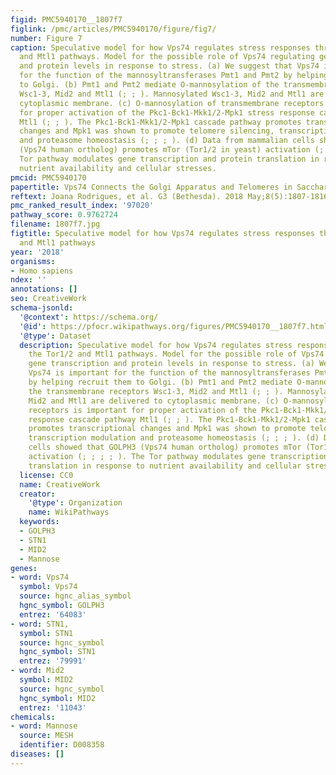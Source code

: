 ```yaml
---
figid: PMC5940170__1807f7
figlink: /pmc/articles/PMC5940170/figure/fig7/
number: Figure 7
caption: Speculative model for how Vps74 regulates stress responses through the Tor1/2
  and Mtl1 pathways. Model for the possible role of Vps74 regulating gene transcription
  and protein levels in response to stress. (a) We suggest that Vps74 is important
  for the function of the mannosyltransferases Pmt1 and Pmt2 by helping recruit them
  to Golgi. (b) Pmt1 and Pmt2 mediate O-mannosylation of the transmembrane receptors
  Wsc1-3, Mid2 and Mtl1 (; ; ). Mannosylated Wsc1-3, Mid2 and Mtl1 are delivered to
  cytoplasmic membrane. (c) O-mannosylation of transmembrane receptors is important
  for proper activation of the Pkc1-Bck1-Mkk1/2-Mpk1 stress response cascade pathway
  Mtl1 (; ; ). The Pkc1-Bck1-Mkk1/2-Mpk1 cascade pathway promotes transcriptional
  changes and Mpk1 was shown to promote telomere silencing, transcription modulation
  and proteasome homeostasis (; ; ; ). (d) Data from mammalian cells showed that GOLPH3
  (Vps74 human ortholog) promotes mTor (Tor1/2 in yeast) activation (; ; ; ; ). The
  Tor pathway modulates gene transcription and protein translation in response to
  nutrient availability and cellular stresses.
pmcid: PMC5940170
papertitle: Vps74 Connects the Golgi Apparatus and Telomeres in Saccharomyces cerevisiae.
reftext: Joana Rodrigues, et al. G3 (Bethesda). 2018 May;8(5):1807-1816.
pmc_ranked_result_index: '97020'
pathway_score: 0.9762724
filename: 1807f7.jpg
figtitle: Speculative model for how Vps74 regulates stress responses through the Tor1/2
  and Mtl1 pathways
year: '2018'
organisms:
- Homo sapiens
ndex: ''
annotations: []
seo: CreativeWork
schema-jsonld:
  '@context': https://schema.org/
  '@id': https://pfocr.wikipathways.org/figures/PMC5940170__1807f7.html
  '@type': Dataset
  description: Speculative model for how Vps74 regulates stress responses through
    the Tor1/2 and Mtl1 pathways. Model for the possible role of Vps74 regulating
    gene transcription and protein levels in response to stress. (a) We suggest that
    Vps74 is important for the function of the mannosyltransferases Pmt1 and Pmt2
    by helping recruit them to Golgi. (b) Pmt1 and Pmt2 mediate O-mannosylation of
    the transmembrane receptors Wsc1-3, Mid2 and Mtl1 (; ; ). Mannosylated Wsc1-3,
    Mid2 and Mtl1 are delivered to cytoplasmic membrane. (c) O-mannosylation of transmembrane
    receptors is important for proper activation of the Pkc1-Bck1-Mkk1/2-Mpk1 stress
    response cascade pathway Mtl1 (; ; ). The Pkc1-Bck1-Mkk1/2-Mpk1 cascade pathway
    promotes transcriptional changes and Mpk1 was shown to promote telomere silencing,
    transcription modulation and proteasome homeostasis (; ; ; ). (d) Data from mammalian
    cells showed that GOLPH3 (Vps74 human ortholog) promotes mTor (Tor1/2 in yeast)
    activation (; ; ; ; ). The Tor pathway modulates gene transcription and protein
    translation in response to nutrient availability and cellular stresses.
  license: CC0
  name: CreativeWork
  creator:
    '@type': Organization
    name: WikiPathways
  keywords:
  - GOLPH3
  - STN1
  - MID2
  - Mannose
genes:
- word: Vps74
  symbol: Vps74
  source: hgnc_alias_symbol
  hgnc_symbol: GOLPH3
  entrez: '64083'
- word: STN1,
  symbol: STN1
  source: hgnc_symbol
  hgnc_symbol: STN1
  entrez: '79991'
- word: Mid2
  symbol: MID2
  source: hgnc_symbol
  hgnc_symbol: MID2
  entrez: '11043'
chemicals:
- word: Mannose
  source: MESH
  identifier: D008358
diseases: []
---
```

